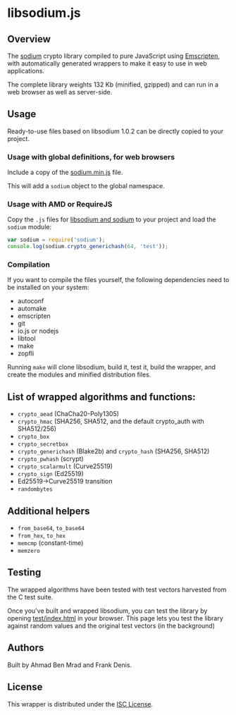# libsodium.js

## Overview

The [sodium](https://github.com/jedisct1/libsodium) crypto library compiled
to pure JavaScript using [Emscripten](https://github.com/kripken/emscripten),
with automatically generated wrappers to make it easy to use in web
applications.

The complete library weights 132 Kb (minified, gzipped) and can run in
a web browser as well as server-side.

## Usage

Ready-to-use files based on libsodium 1.0.2 can be directly copied to your
project.

### Usage with global definitions, for web browsers

Include a copy of the
[sodium.min.js](https://github.com/jedisct1/libsodium.js/tree/master/dist/browsers/combined)
file.

This will add a `sodium` object to the global namespace.

### Usage with AMD or RequireJS

Copy the `.js` files for [libsodium and sodium](https://github.com/jedisct1/libsodium.js/tree/master/dist/modules)
to your project and load the `sodium` module:

```javascript
var sodium = require('sodium');
console.log(sodium.crypto_generichash(64, 'test'));
```

### Compilation

If you want to compile the files yourself, the following dependencies
need to be installed on your system:

* autoconf
* automake
* emscripten
* git
* io.js or nodejs
* libtool
* make
* zopfli

Running `make` will clone libsodium, build it, test it, build the
wrapper, and create the modules and minified distribution files.

## List of wrapped algorithms and functions:
* `crypto_aead` (ChaCha20-Poly1305)
* `crypto_hmac` (SHA256, SHA512, and the default crypto_auth with SHA512/256)
* `crypto_box`
* `crypto_secretbox`
* `crypto_generichash` (Blake2b) and `crypto_hash` (SHA256, SHA512)
* `crypto_pwhash` (scrypt)
* `crypto_scalarmult` (Curve25519)
* `crypto_sign` (Ed25519)
* Ed25519->Curve25519 transition
* `randombytes`

## Additional helpers
* `from_base64`, `to_base64`
* `from_hex`, `to_hex`
* `memcmp` (constant-time)
* `memzero`

## Testing

The wrapped algorithms have been tested with test vectors harvested
from the C test suite.

Once you've built and wrapped libsodium, you can test the library by
opening [test/index.html](test/index.html) in your browser. This page
lets you test the library against random values and the original test
vectors (in the background)

## Authors

Built by Ahmad Ben Mrad and Frank Denis.

## License

This wrapper is distributed under the
[ISC License](http://en.wikipedia.org/wiki/ISC_license).
